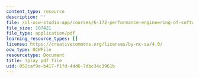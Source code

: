 ```yaml
---
content_type: resource
description: ''
file: /ol-ocw-studio-app/courses/6-172-performance-engineering-of-software-systems-fall-2018/052caf9eb417f1fd4dd67dbc34c3961b_ulJm7_aTiQM.pdf
file_size: 107421
file_type: application/pdf
learning_resource_types: []
license: https://creativecommons.org/licenses/by-nc-sa/4.0/
ocw_type: OCWFile
resourcetype: Document
title: 3play pdf file
uid: 052caf9e-b417-f1fd-4dd6-7dbc34c3961b
---
```

